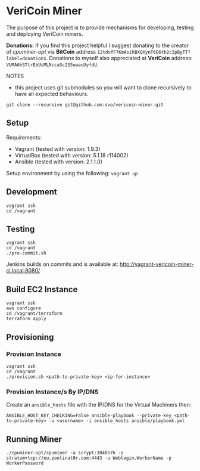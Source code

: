 # VeriCoin Miner

The purpose of this project is to provide mechanisms for developing, testing and deploying VeriCoin miners.

__Donations:__ if you find this project helpful I suggest donating to the creator of _cpuminer-opt_ via __BitCoin__ address `12tdvfF7KmAsihBXQXynT6E6th2c2pByTT?label=donations`. Donations to myself also appreciated at __VeriCoin__ address: `VUMA6hSTtrEbUcMLNccaSc2S5uwauUyfdU`.


NOTES
- this project uses git submodules so you will want to clone recursively to have all expected behaviours.

`git clone --recursive git@github.com:svo/vericoin-miner.git`

## Setup

Requirements:
- Vagrant (tested with version: 1.9.3)
- VirtualBox (tested with version: 5.1.18 r114002)
- Ansible (tested with version: 2.1.1.0)

Setup environment by using the following: `vagrant up`

## Development

```
vagrant ssh
cd /vagrant
```

## Testing

```
vagrant ssh
cd /vagrant
./pre-commit.sh
```

Jenkins builds on commits and is available at: http://vagrant-vericoin-miner-ci.local:8080/

## Build EC2 Instance

```
vagrant ssh
aws configure
cd /vagrant/terraform
terraform apply
```

## Provisioning

### Provision Instance

```
vagrant ssh
cd /vagrant
./provision.sh <path-to-private-key> <ip-for-instance>
```

### Provision Instance/s By IP/DNS

Create an `ansible_hosts` file with the IP/DNS for the Virtual Machine/s then:

```
ANSIBLE_HOST_KEY_CHECKING=False ansible-playbook --private-key <path-to-private-key> -u <username> -i ansible_hosts ansible/playbook.yml
```

## Running Miner

```
./cpuminer-opt/cpuminer -a scrypt:1048576 -o stratum+tcp://eu.poolinat0r.com:4443 -u Weblogin.WorkerName -p WorkerPassword
```
